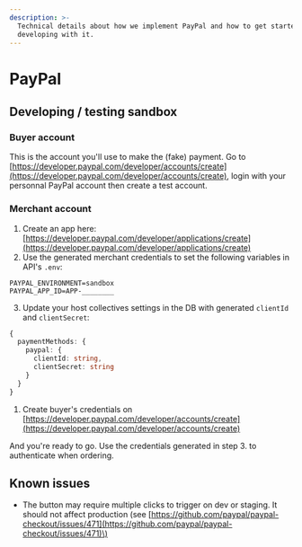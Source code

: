 ```yaml
---
description: >-
  Technical details about how we implement PayPal and how to get started
  developing with it.
---
```


# PayPal

## Developing / testing sandbox

### Buyer account

This is the account you'll use to make the \(fake\) payment. Go to [https://developer.paypal.com/developer/accounts/create](https://developer.paypal.com/developer/accounts/create), login with your personnal PayPal account then create a test account.

### Merchant account

1. Create an app here: [https://developer.paypal.com/developer/applications/create](https://developer.paypal.com/developer/applications/create)
2. Use the generated merchant credentials to set the following variables in API's `.env`:

```text
PAYPAL_ENVIRONMENT=sandbox
PAYPAL_APP_ID=APP-________
```
3. Update your host collectives settings in the DB with generated `clientId` and `clientSecret`:
```ts
{
  paymentMethods: {
    paypal: {
      clientId: string,
      clientSecret: string
    }
  }
}
```

1. Create buyer's credentials on [https://developer.paypal.com/developer/accounts/create](https://developer.paypal.com/developer/accounts/create)

And you're ready to go. Use the credentials generated in step 3. to authenticate when ordering.

## Known issues

* The button may require multiple clicks to trigger on dev or staging. It should not affect production \(see [https://github.com/paypal/paypal-checkout/issues/471](https://github.com/paypal/paypal-checkout/issues/471)\)

